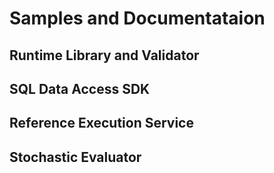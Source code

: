 # Samples and Documentataion

## Runtime Library and Validator

## SQL Data Access SDK

## Reference Execution Service

## Stochastic Evaluator
